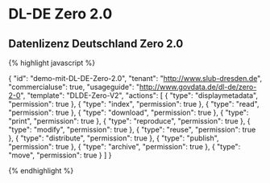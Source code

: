 # DL-DE Zero 2.0
## Datenlizenz Deutschland Zero 2.0


{% highlight javascript %}

{
  "id": "demo-mit-DL-DE-Zero-2.0",
  "tenant": "http://www.slub-dresden.de",
  "commercialuse": true,
  "usageguide": "http://www.govdata.de/dl-de/zero-2-0",
  "template": "DLDE-Zero-V2",
  "actions": [
    {
      "type": "displaymetadata",
      "permission": true
    },
    {
      "type": "index",
      "permission": true
    },
    {
      "type": "read",
      "permission": true
    },
    {
      "type": "download",
      "permission": true
    },
    {
      "type": "print",
      "permission": true
    },
    {
      "type": "reproduce",
      "permission": true
    },
    {
      "type": "modify",
      "permission": true
    },
    {
      "type": "reuse",
      "permission": true
    },
    {
      "type": "distribute",
      "permission": true
    },
    {
      "type": "publish",
      "permission": true
    },
    {
      "type": "archive",
      "permission": true
    },
    {
      "type": "move",
      "permission": true
    }
  ]
}

{% endhighlight %}